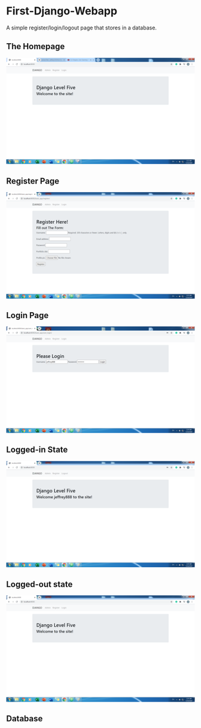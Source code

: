 # First-Django-Webapp
A simple register/login/logout page that stores in a database.


## The Homepage
![](pictures/home.png)

## Register Page
![](pictures/register.png)

## Login Page
![](pictures/login.png)

## Logged-in State
![](pictures/loggedin_state.png)


## Logged-out state
![](pictures/loggedout_state.png)


## Database
